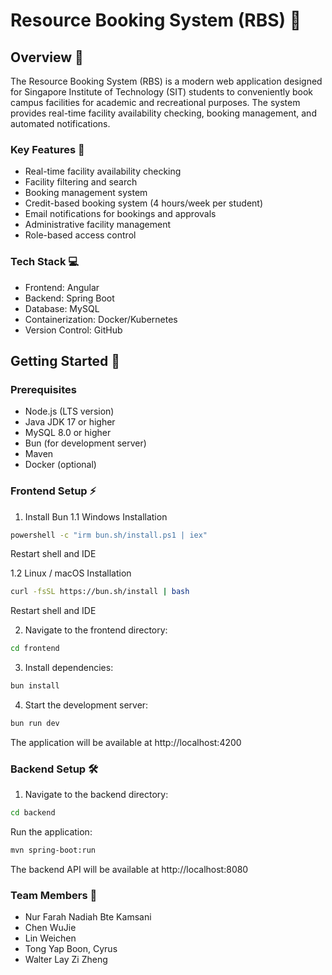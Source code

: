 # Resource Booking System (RBS) 🏫

## Overview 📝

The Resource Booking System (RBS) is a modern web application designed for Singapore Institute of Technology (SIT) students to conveniently book campus facilities for academic and recreational purposes. The system provides real-time facility availability checking, booking management, and automated notifications.

### Key Features 🌟
- Real-time facility availability checking
- Facility filtering and search
- Booking management system
- Credit-based booking system (4 hours/week per student)
- Email notifications for bookings and approvals
- Administrative facility management
- Role-based access control

### Tech Stack 💻
- Frontend: Angular
- Backend: Spring Boot
- Database: MySQL
- Containerization: Docker/Kubernetes
- Version Control: GitHub

## Getting Started 🚀

### Prerequisites
- Node.js (LTS version)
- Java JDK 17 or higher
- MySQL 8.0 or higher
- Bun (for development server)
- Maven
- Docker (optional)

### Frontend Setup ⚡

1. Install Bun
1.1 Windows Installation
```bash
powershell -c "irm bun.sh/install.ps1 | iex"
```
Restart shell and IDE

1.2 Linux / macOS Installation
```bash
curl -fsSL https://bun.sh/install | bash
```
Restart shell and IDE

2. Navigate to the frontend directory:
```bash
cd frontend
```

3. Install dependencies:

```bash
bun install
```

4. Start the development server:

```bash
bun run dev
```

The application will be available at http://localhost:4200

### Backend Setup 🛠️

1. Navigate to the backend directory:

```bash
cd backend
```

Run the application:

```bash
mvn spring-boot:run
```

The backend API will be available at http://localhost:8080


### Team Members 👥

- Nur Farah Nadiah Bte Kamsani
- Chen WuJie
- Lin Weichen
- Tong Yap Boon, Cyrus
- Walter Lay Zi Zheng